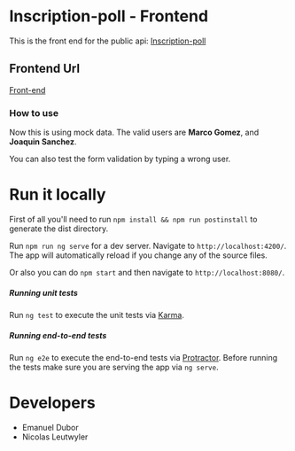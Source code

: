 # Inscription-poll - Frontend
This is the front end for the public api:
[Inscription-poll](https://murmuring-beyond-94607.herokuapp.com/v1/careers)

## Frontend Url

[Front-end](https://sleepy-harbor-39428.herokuapp.com/)

### How to use

Now this is using mock data. The valid users are **Marco Gomez**, and **Joaquin Sanchez**.

You can also test the form validation by typing a wrong user.

# Run it locally

First of all you'll need to run `npm install && npm run postinstall` to generate the dist directory.

Run `npm run ng serve` for a dev server. Navigate to `http://localhost:4200/`. The app will automatically reload if you change any of the source files.

Or also you can do `npm start` and then navigate to `http://localhost:8080/`.

##### Running unit tests

Run `ng test` to execute the unit tests via [Karma](https://karma-runner.github.io).

##### Running end-to-end tests

Run `ng e2e` to execute the end-to-end tests via [Protractor](http://www.protractortest.org/).
Before running the tests make sure you are serving the app via `ng serve`.

# Developers
* Emanuel Dubor
* Nicolas Leutwyler
